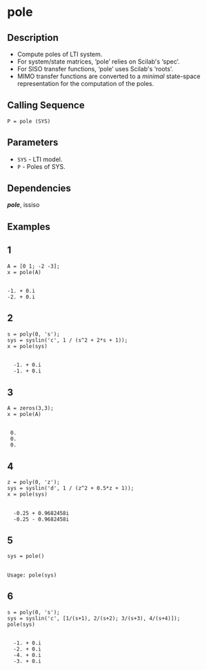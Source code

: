 # pole
## Description
- Compute poles of LTI system.
- For system/state matrices, ‘pole’ relies on Scilab's ‘spec’. 
- For SISO transfer functions, ‘pole’ uses Scilab's ‘roots’.
- MIMO transfer functions are converted to a _minimal_ state-space representation for the computation of the poles.
## Calling Sequence
`P = pole (SYS)`
## Parameters
- `SYS` - LTI model.
- `P` -  Poles of SYS.
## Dependencies
___pole___, issiso
## Examples
## 1
```
A = [0 1; -2 -3];
x = pole(A)
```
##
```
-1. + 0.i
-2. + 0.i
```
## 2
```
s = poly(0, 's');
sys = syslin('c', 1 / (s^2 + 2*s + 1));
x = pole(sys)
```
##
```
  -1. + 0.i
  -1. + 0.i
```
## 3
```
A = zeros(3,3);
x = pole(A)
```
##
     0.
     0.
     0.
## 4
```
z = poly(0, 'z');
sys = syslin('d', 1 / (z^2 + 0.5*z + 1));
x = pole(sys)
```
##
```
  -0.25 + 0.9682458i
  -0.25 - 0.9682458i
```
## 5
```
sys = pole()
```
##
```
Usage: pole(sys)
```
## 6
```
s = poly(0, 's');
sys = syslin('c', [1/(s+1), 2/(s+2); 3/(s+3), 4/(s+4)]);
pole(sys)
```
##
```
  -1. + 0.i
  -2. + 0.i
  -4. + 0.i
  -3. + 0.i
```
